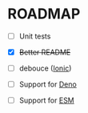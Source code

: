 # ROADMAP

- [ ] Unit tests

- [x] ~~Better README~~

- [ ] debouce ([Ionic](https://github.com/ionic-team/ionic-docs/blob/master/src/utils.ts#L17))

- [ ] Support for [Deno](https://deno.land)

- [ ] Support for [ESM](https://deno.land/manual@v1.15.3/tools/bundler)
